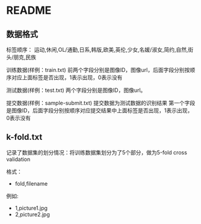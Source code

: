 # README

## 数据格式


标签顺序：
运动,休闲,OL/通勤,日系,韩版,欧美,英伦,少女,名媛/淑女,简约,自然,街头/朋克,民族

训练数据(样例：train.txt)
前两个字段分别是图像ID，图像url，后面字段分别按顺序对应上面标签是否出现，1表示出现，0表示没有

测试数据(样例：test.txt)
两个字段分别是图像ID，图像url。

提交数据(样例：sample-submit.txt)
提交数据为测试数据的识别结果
第一个字段是图像ID，后面字段分别按顺序对应提交结果中上面标签是否出现，1表示出现，0表示没有




## k-fold.txt

记录了数据集的划分情况：将训练数据集划分为了5个部分，做为5-fold cross validation

格式：

+ fold,filename

例如:

+ 1,picture1.jpg
+ 2,picture2.jpg

